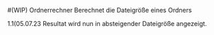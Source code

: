 #(WIP) Ordnerrechner
Berechnet die Dateigröße eines Ordners

1.1(05.07.23
  Resultat wird nun in absteigender Dateigröße angezeigt.

